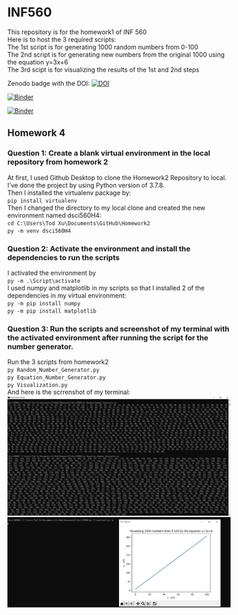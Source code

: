 # INF560

 This repository is for the homework1 of INF 560  
 Here is to host the 3 required scripts:  
 The 1st script is for generating 1000 random numbers from 0-100  
 The 2nd script is for generating new numbers from the original 1000 using the equation y=3x+6  
 The 3rd scipt is for visualizing the results of the 1st and 2nd steps    

Zenodo badge with the DOI:  [![DOI](https://zenodo.org/badge/298433408.svg)](https://zenodo.org/badge/latestdoi/298433408)

[![Binder](https://mybinder.org/badge_logo.svg)](https://notebooks.gesis.org/binder/v2/gh/TodXu/Homework2/1561b65c78a9b03c578e4ca140f504f14c1b6154)

[![Binder](https://mybinder.org/badge_logo.svg)](https://notebooks.gesis.org/binder/v2/gh/TodXu/Homework2/1561b65c78a9b03c578e4ca140f504f14c1b6154)


## Homework 4

### Question 1:  Create a blank virtual environment in the local repository from homework 2  

At first, I used Github Desktop to clone the Homework2 Repository to local.  
I've done the project by using Python version of 3.7.8.  
Then I installed the virtualenv package by:  
`pip install virtualenv`  
Then I changed the directory to my local clone and created the new environment named dsci560H4:  
`cd C:\Users\Tod Xu\Documents\GitHub\Homework2`  
`py -m venv dsci560H4`  
  
### Question 2: Activate the environment and install the dependencies to run the scripts  

I activated the environment by  
`py -m .\Script\activate`  
I used numpy and matplotlib in my scripts so that I installed 2 of the dependencies in my virtual environment:  
`py -m pip install numpy`  
`py -m pip install matplotlib`  

### Question 3: Run the scripts and screenshot of my terminal with the activated environment after running the script for the number generator.  
Run the 3 scripts from homework2  
`py Random_Number_Generator.py`  
`py Equation_Number_Generator.py`  
`py Visualization.py`  
And here is the scrrenshot of my terminal:  
![image](https://github.com/TodXu/Homework2/blob/master/Terminal1.JPG)
![image](https://github.com/TodXu/Homework2/blob/master/Terminal2.JPG)




